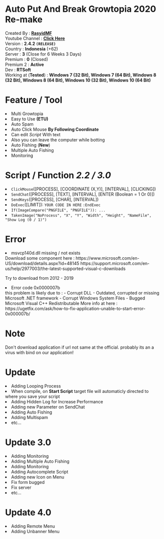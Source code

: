<h1>Auto Put And Break Growtopia 2020 Re-make</h1>
Created By : <a href="https://www.facebook.com/RasyidMFS"><b>RasyidMF</b></a><br>
Youtube Channel : <b><a href="https://www.youtube.com/channel/UC4pMFaK2xg1NVlmo3I6Kvkw?view_as=subscriber">Click Here</a></b><br>
Version : <b>2.4.2 <code>(RELEASE)</code></b><br>
Country : <b>Indonesia</b> (+62) <br>
Server : <b>3</b> (Close for 6 Weeks 3 Days) <br>
Premium : <b>0</b> (Closed) <br>
Premium 2 : <b>Active</b> <br>
Dev : <b>RTSoft</b><br>
Working at (<b>Tested</b>) : <b>Windows 7 (32 Bit), Windows 7 (64 Bit), Windows 8 (32 Bit), Windows 8 (64 Bit), Windows 10 (32 Bit), Windows 10 (64 Bit)</b>


<h1>Feature / Tool</h1>
<li>Multi Growtopia</li>
<li>Easy to Use <b>(ETU)</b></li>
<li>Auto Spam</li>
<li>Auto Click Mouse <b>By Following Coordinate</b></li>
<li>Can edit <i>Script</i> With text
<li>Also you can leave the computer while botting</li>
<li>Auto Fishing (<b>New</b>)</li>
<li>Multiple Auto Fishing</li>
<li>Monitoring</li>

<h1>Script / Function <b><i>2.2 / 3.0</i></b></h1>
<li><code>ClickMouse</code>([PROCESS], [COORDINATE (X,Y)], [INTERVAL], [CLICKING])</li>
<li><code>SendChat</code>([PROCESS], [TEXT], [INTERVAL], [ENTER (Boolean = 1 Or 0)])</li>
<li><code>SendKeys</code>([PROCESS], [CHAR], [INTERVAL])</li>
<li><code>DoExec</code>([LIMIT]): <code>YOUR CODE IN HERE</code> <code>:EndExec</code></li>
<li><code>If(ImageCompare("PNGFILE", "PNGFILE")): ...</code></li>
<li><code>TakenImage("NoProcess", "X", "Y", "Width", "Height", "NameFile", "Show Log (0 / 1)")</code></li>

<h1>Error</h1>
<li>msvcp140d.dll missing / not exists</li>
Download some component here : 
https://www.microsoft.com/en-US/download/details.aspx?id=48145
https://support.microsoft.com/en-us/help/2977003/the-latest-supported-visual-c-downloads

Try to download from 2012 - 2019
<li>Error code 0x0000007b</li>
this problem is likely due to :
- Corrupt DLL
- Outdated, corrupted or missing Microsoft .NET framework
- Corrupt Windows System Files
- Bugged Microsoft Visual C++ Redistributable
More info at here : https://ugetfix.com/ask/how-to-fix-application-unable-to-start-error-0x000007b/

<h1>Note</h1>
Don't download application if url not same at the official. probably its an a virus with bind on our application!

<h1>Update</h1>
<li>Adding Looping Process</li>
<li>When compile, on <b>Start Script</b> target file will automaticly directed to where you save your script</li>
<li>Adding Hidden Log for Increase Performance</li>
<li>Adding new Parameter on SendChat</li>
<li>Adding Auto Fishing</li>
<li>Adding Multispam</li>
<li>etc...</li>
<h1>Update 3.0</h1>
<li>Adding Monitoring</li>
<li>Adding Multiple Auto Fishing</li>
<li>Adding Monitoring</li>
<li>Adding Autocomplete Script</li>
<li>Adding new Icon on Menu</li>
<li>Fix form bugged</li>
<li>Fix server</li>
<li>etc...</li>
<h1>Update 4.0</h1>
<li>Adding Remote Menu</li>
<li>Adding Unbanner Menu</li>
